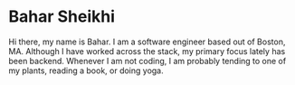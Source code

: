 # Bahar Sheikhi

Hi there, my name is Bahar. I am a software engineer based out of Boston, MA. Although I have worked across the stack, my primary focus lately has been backend. Whenever I am not coding, I am probably tending to one of my plants, reading a book, or doing yoga.
